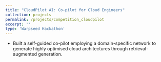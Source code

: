 ```yaml
---
title: "CloudPilot AI: Co-pilot for Cloud Engineers"
collection: projects
permalink: /projects/competition_cloudpilot
excerpt: ''
type: 'Warpseed Hackathon'
---
```


- Built a self-guided co-pilot employing a domain-specific network to generate highly optimised cloud architectures through retrieval-augmented generation.